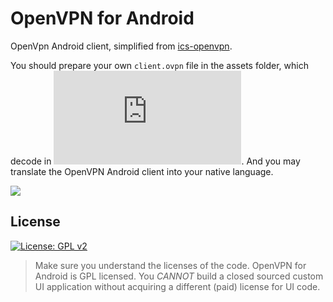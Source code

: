 OpenVPN for Android
=================================
OpenVpn Android client, simplified from [ics-openvpn](https://github.com/schwabe/ics-openvpn).

You should prepare your own `client.ovpn` file in the assets folder, which decode in ![here](https://github.com/yuger/VPN_2017/blob/master/vpn2017/src/main/java/com/wxy/vpn/MainActivity.java#L86).
And you may translate the OpenVPN Android client into your native language. 

![](https://github.com/yuger/VPN_2017/blob/master/vpn2017/art/screenshot.jpg)

License
---------------------------------
[![License: GPL v2](https://img.shields.io/badge/License-GPL%20v2-blue.svg)](https://img.shields.io/badge/License-GPL%20v2-blue.svg)
> Make sure you understand the licenses of the code. OpenVPN for Android is GPL licensed.
> You _CANNOT_ build a closed sourced custom UI application without acquiring a different (paid) license for UI code.

